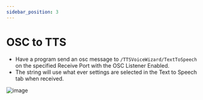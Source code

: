 ```yaml
---
sidebar_position: 3
---
```

# OSC to TTS

- Have a program send an osc message to ```/TTSVoiceWizard/TextToSpeech``` on the specified Receive Port with the OSC Listener Enabled.
- The string will use what ever settings are selected in the Text to Speech tab when received.

![image](https://user-images.githubusercontent.com/101527472/228613630-73dc0bad-7c0c-4831-8ea4-92389b8a9f26.png)
